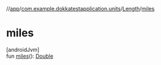 //[app](../../../index.md)/[com.example.dokkatestapplication.units](../index.md)/[Length](index.md)/[miles](miles.md)

# miles

[androidJvm]\
fun [miles](miles.md)(): [Double](https://kotlinlang.org/api/latest/jvm/stdlib/kotlin/-double/index.html)
